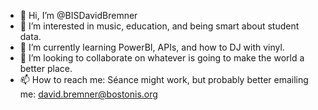- 👋 Hi, I’m @BISDavidBremner
- 👀 I’m interested in music, education, and being smart about student data.
- 🌱 I’m currently learning PowerBI, APIs, and how to DJ with vinyl.
- 💞️ I’m looking to collaborate on whatever is going to make the world a better place.
- 📫 How to reach me: Séance might work, but probably better emailing me: david.bremner@bostonis.org

<!---
BISDavidBremner/BISDavidBremner is a ✨ special ✨ repository because its `README.md` (this file) appears on your GitHub profile.
You can click the Preview link to take a look at your changes.
--->
